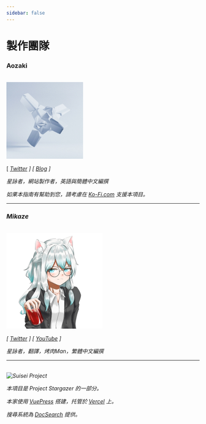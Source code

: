 ```yaml
---
sidebar: false
---
```


# 製作團隊

<h3>Aozaki</h3>

<br>

<img src="./aozaki.jpg" height="200" width="200" />

[ [<i class="fab fa-twitter" /> Twitter](https://twitter.com/Aozaki__) ] [ [<i class="fas fa-feather-alt" /> Blog](https://aozaki.cc/) ]

星詠者，網站製作者，英語與簡體中文編撰

如果本指南有幫助到您，請考慮在 [<i class="fas fa-coffee" /> Ko-Fi.com](https://ko-fi.com/project_stargazer) 支援本項目。

---

<h3>Mikaze</h3>

<br>

<img src="./mikaze.jpg" width="250" />

[ [<i class="fab fa-twitter" /> Twitter](https://twitter.com/mikaze0322) ] [ [<i class="fab fa-youtube" /> YouTube](https://www.youtube.com/channel/UCrpkt3YHPdpciDy-96H_2mg) ]

星詠者，翻譯，烤肉Man，繁體中文編撰

---

<br>

<img src="/Project_Stargazer.svg" alt="Suisei Project" width="185.25" height="28">

本項目是 *Project Stargazer* 的一部分。

本家使用 [VuePress](https://v2.vuepress.vuejs.org/zh/) 搭建，托管於 [Vercel](https://vercel.com/) 上。

搜尋系統為 [DocSearch](https://docsearch.algolia.com/) 提供。


